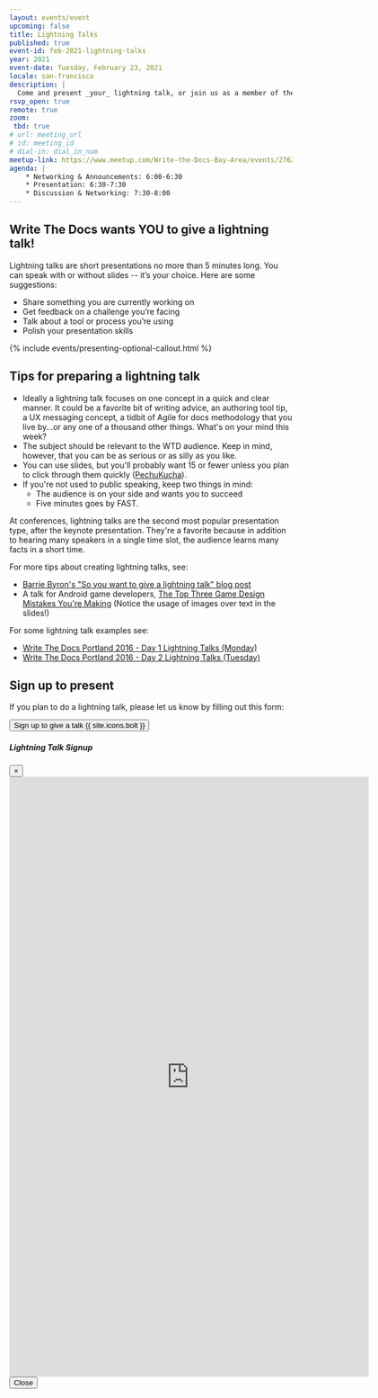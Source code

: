 ```yaml
---
layout: events/event
upcoming: false
title: Lightning Talks
published: true
event-id: feb-2021-lightning-talks
year: 2021
event-date: Tuesday, February 23, 2021
locale: san-francisco
description: |
  Come and present _your_ lightning talk, or join us as a member of the audience.
rsvp_open: true
remote: true
zoom:
 tbd: true
# url: meeting_url
# id: meeting_id
# dial-in: dial_in_num
meetup-link: https://www.meetup.com/Write-the-Docs-Bay-Area/events/276221117/
agenda: |
    * Networking & Announcements: 6:00-6:30
    * Presentation: 6:30-7:30
    * Discussion & Networking: 7:30-8:00
---
```


## Write The Docs wants YOU to give a lightning talk!

Lightning talks are short presentations no more than 5 minutes long. You can speak with or without slides -- it’s your choice. Here are some suggestions:

*   Share something you are currently working on
*   Get feedback on a challenge you’re facing
*   Talk about a tool or process you’re using
*   Polish your presentation skills

{% include events/presenting-optional-callout.html %}

## Tips for preparing a lightning talk

*   Ideally a lightning talk focuses on one concept in a quick and clear manner. It could be a favorite bit of writing advice, an authoring tool tip, a UX messaging concept, a tidbit of Agile for docs methodology that you live by...or any one of a thousand other things. What's on your mind this week?
*   The subject should be relevant to the WTD audience. Keep in mind, however, that you can be as serious or as silly as you like.
*   You can use slides, but you'll probably want 15 or fewer unless you plan to click through them quickly ([PechuKucha](https://en.wikipedia.org/wiki/PechaKucha)).
*   If you're not used to public speaking, keep two things in mind:
    *   The audience is on your side and wants you to succeed
    *   Five minutes goes by FAST.

At conferences, lightning talks are the second most popular presentation type, after the keynote presentation. They're a favorite because in addition to hearing many speakers in a single time slot, the audience learns many facts in a short time.

For more tips about creating lightning talks, see:

*   [Barrie Byron's "So you want to give a lightning talk" blog post](https://barriebyron.wordpress.com/2013/02/17/so-you-want-to-give-a-lightning-talk/)
*   A talk for Android game developers, [The Top Three Game Design Mistakes You're Making](https://youtu.be/THn4f6zAuJ4) (Notice the usage of images over text in the slides!)

For some lightning talk examples see:

*   [Write The Docs Portland 2016 - Day 1 Lightning Talks (Monday)](https://www.youtube.com/watch?v=LW0NJAbRjc8&index=24&list=PLmV2D6sIiX3U03qc-FPXgLFGFkccCEtfv)
*   [Write The Docs Portland 2016 - Day 2 Lightning Talks (Tuesday)](https://www.youtube.com/watch?v=NFAonb8sII0&index=25&list=PLmV2D6sIiX3U03qc-FPXgLFGFkccCEtfv)


## Sign up to present

If you plan to do a lightning talk, please let us know by filling out this form:

<!-- Button trigger modal -->
<button type="button" class="btn btn-lg btn-primary mb-3" data-toggle="modal" data-target="#lightning-talk-signups">
    Sign up to give a talk {{ site.icons.bolt }}
</button>
<!-- Modal -->
<div class="modal fade" id="lightning-talk-signups" tabindex="-1" role="dialog" aria-labelledby="lightning-talk-signups" aria-hidden="true">
    <div class="modal-dialog modal-lg" role="document">
        <div class="modal-content">
            <div class="modal-header">
                <h5 class="modal-title" id="lightning-talk-signups-title">Lightning Talk Signup</h5>
                <button type="button" class="close" data-dismiss="modal" aria-label="Close">
                    <span aria-hidden="true">&times;</span>
                </button>
            </div>
            <div class="modal-body">
               <iframe src="https://docs.google.com/forms/d/e/1FAIpQLSfh_XSIQL7nCp6pMWs0SI8aBJtaA7TLs8cnMEFRkbsbhZabOQ/viewform?embedded=true" width="640" height="1067" frameborder="0" marginheight="0" marginwidth="0">Loading…</iframe>
            </div>
            <div class="modal-footer">
                <button type="button" class="btn btn-outline-primary" data-dismiss="modal">Close</button>
            </div>
        </div>
    </div>
</div>
